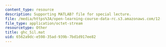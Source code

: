 ```yaml
---
content_type: resource
description: Supporting MATLAB? file for special lecture.
file: /media/https%3A/open-learning-course-data-rc.s3.amazonaws.com/12-808-introduction-to-observational-physical-oceanography-fall-2004/6562a9dce59835ad939b7bd1d917ee82_ghc_Sil.mat
file_type: application/octet-stream
resourcetype: Other
title: ghc_Sil.mat
uid: 6562a9dc-e598-35ad-939b-7bd1d917ee82
---
```

